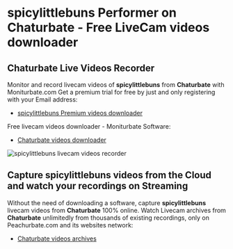 # spicylittlebuns Performer on Chaturbate - Free LiveCam videos downloader

## Chaturbate Live Videos Recorder

Monitor and record livecam videos of **spicylittlebuns** from **Chaturbate** with Moniturbate.com
Get a premium trial for free by just and only registering with your Email address:
* [spicylittlebuns Premium videos downloader](https://moniturbate.com/request-demo-licence-key.html)

Free livecam videos downloader - Moniturbate Software:
* [Chaturbate videos downloader](https://moniturbate.com/moniturbate-download-software.html)

![spicylittlebuns livecam videos recorder](https://peachurnet.com/templates/moniturbate-software.png)


## Capture spicylittlebuns videos from the Cloud and watch your recordings on Streaming

Without the need of downloading a software, capture **spicylittlebuns** livecam videos from **Chaturbate** 100% online.
Watch Livecam archives from **Chaturbate** unlimitedly from thousands of existing recordings, only on Peachurbate.com and its websites network:
* [Chaturbate videos archives](https://peachurnet.com/)